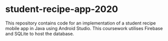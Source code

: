 # student-recipe-app-2020
This repository contains code for an implementation of a student recipe mobile app in Java using Android Studio. This coursework utilises Firebase and SQLite to host the database. 

